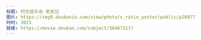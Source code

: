 ```yaml
---
标题: 时光音乐会·老友记
图片: https://img9.doubanio.com/view/photo/s_ratio_poster/public/p2897756245.jpg
时时: 2023
链接: https://movie.douban.com/subject/36487317/
---
```

